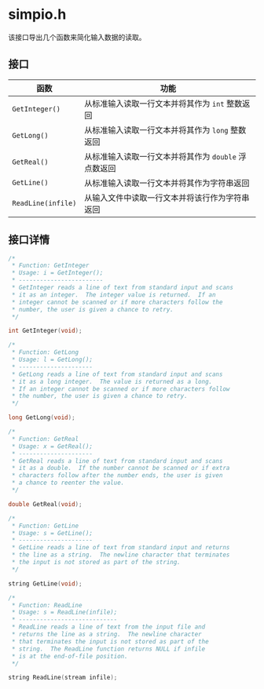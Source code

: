 # simpio.h

该接口导出几个函数来简化输入数据的读取。

## 接口

| 函数               | 功能                                                 |
| ------------------ | ---------------------------------------------------- |
| `GetInteger()`     | 从标准输入读取一行文本并将其作为 `int` 整数返回      |
| `GetLong()`        | 从标准输入读取一行文本并将其作为 `long` 整数返回     |
| `GetReal()`        | 从标准输入读取一行文本并将其作为 `double` 浮点数返回 |
| `GetLine()`        | 从标准输入读取一行文本并将其作为字符串返回           |
| `ReadLine(infile)` | 从输入文件中读取一行文本并将该行作为字符串返回       |

## 接口详情

```c
/*
 * Function: GetInteger
 * Usage: i = GetInteger();
 * ------------------------
 * GetInteger reads a line of text from standard input and scans
 * it as an integer.  The integer value is returned.  If an
 * integer cannot be scanned or if more characters follow the
 * number, the user is given a chance to retry.
 */

int GetInteger(void);

/*
 * Function: GetLong
 * Usage: l = GetLong();
 * ---------------------
 * GetLong reads a line of text from standard input and scans
 * it as a long integer.  The value is returned as a long.
 * If an integer cannot be scanned or if more characters follow
 * the number, the user is given a chance to retry.
 */

long GetLong(void);

/*
 * Function: GetReal
 * Usage: x = GetReal();
 * ---------------------
 * GetReal reads a line of text from standard input and scans
 * it as a double.  If the number cannot be scanned or if extra
 * characters follow after the number ends, the user is given
 * a chance to reenter the value.
 */

double GetReal(void);

/*
 * Function: GetLine
 * Usage: s = GetLine();
 * ---------------------
 * GetLine reads a line of text from standard input and returns
 * the line as a string.  The newline character that terminates
 * the input is not stored as part of the string.
 */

string GetLine(void);

/*
 * Function: ReadLine
 * Usage: s = ReadLine(infile);
 * ----------------------------
 * ReadLine reads a line of text from the input file and
 * returns the line as a string.  The newline character
 * that terminates the input is not stored as part of the
 * string.  The ReadLine function returns NULL if infile
 * is at the end-of-file position.
 */

string ReadLine(stream infile);
```